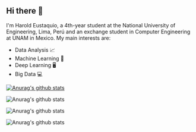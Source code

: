## Hi there 👋
I'm Harold Eustaquio, a 4th-year student at the National University of Engineering, Lima, Perú and an exchange student in Computer Engineering at UNAM in Mexico. My main interests are:
- Data Analysis 📈
- Machine Learning 🤖
- Deep Learning 🖥️
- Big Data 💻

[![Anurag's github stats](https://github-readme-stats.vercel.app/api?username=haroldeustaquio)](https://github.com/anuraghazra/github-readme-stats)

![Anurag's github stats](https://github-readme-stats.vercel.app/api?username=haroldeustaquio&hide=contribs,prs)

![Anurag's github stats](https://github-readme-stats.vercel.app/api?username=haroldeustaquio&count_private=true)

![Anurag's github stats](https://github-readme-stats.vercel.app/api?username=haroldeustaquio&show_icons=true)
<!--
- 🔭 I’m currently working on ...
- 🌱 I’m currently learning ...
- 👯 I’m looking to collaborate on ...
- 🤔 I’m looking for help with ...
- 💬 Ask me about ...
- 📫 How to reach me: ...
- 😄 Pronouns: ...
- ⚡ Fun fact: ...
-->

